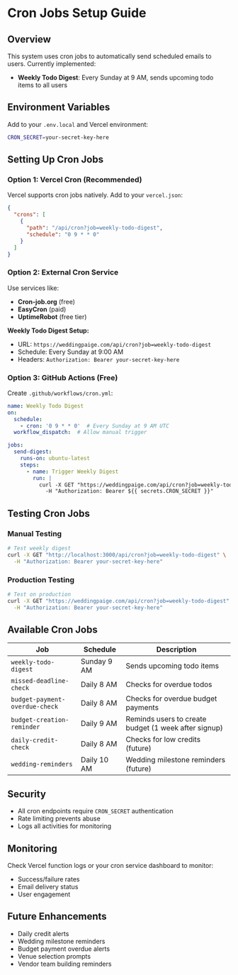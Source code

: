 # Cron Jobs Setup Guide

## Overview
This system uses cron jobs to automatically send scheduled emails to users. Currently implemented:

- **Weekly Todo Digest**: Every Sunday at 9 AM, sends upcoming todo items to all users

## Environment Variables
Add to your `.env.local` and Vercel environment:

```bash
CRON_SECRET=your-secret-key-here
```

## Setting Up Cron Jobs

### Option 1: Vercel Cron (Recommended)
Vercel supports cron jobs natively. Add to your `vercel.json`:

```json
{
  "crons": [
    {
      "path": "/api/cron?job=weekly-todo-digest",
      "schedule": "0 9 * * 0"
    }
  ]
}
```

### Option 2: External Cron Service
Use services like:
- **Cron-job.org** (free)
- **EasyCron** (paid)
- **UptimeRobot** (free tier)

**Weekly Todo Digest Setup:**
- URL: `https://weddingpaige.com/api/cron?job=weekly-todo-digest`
- Schedule: Every Sunday at 9:00 AM
- Headers: `Authorization: Bearer your-secret-key-here`

### Option 3: GitHub Actions (Free)
Create `.github/workflows/cron.yml`:

```yaml
name: Weekly Todo Digest
on:
  schedule:
    - cron: '0 9 * * 0'  # Every Sunday at 9 AM UTC
  workflow_dispatch:  # Allow manual trigger

jobs:
  send-digest:
    runs-on: ubuntu-latest
    steps:
      - name: Trigger Weekly Digest
        run: |
          curl -X GET "https://weddingpaige.com/api/cron?job=weekly-todo-digest" \
            -H "Authorization: Bearer ${{ secrets.CRON_SECRET }}"
```

## Testing Cron Jobs

### Manual Testing
```bash
# Test weekly digest
curl -X GET "http://localhost:3000/api/cron?job=weekly-todo-digest" \
  -H "Authorization: Bearer your-secret-key-here"
```

### Production Testing
```bash
# Test on production
curl -X GET "https://weddingpaige.com/api/cron?job=weekly-todo-digest" \
  -H "Authorization: Bearer your-secret-key-here"
```

## Available Cron Jobs

| Job | Schedule | Description |
|-----|----------|-------------|
| `weekly-todo-digest` | Sunday 9 AM | Sends upcoming todo items |
| `missed-deadline-check` | Daily 8 AM | Checks for overdue todos |
| `budget-payment-overdue-check` | Daily 8 AM | Checks for overdue budget payments |
| `budget-creation-reminder` | Daily 9 AM | Reminds users to create budget (1 week after signup) |
| `daily-credit-check` | Daily 8 AM | Checks for low credits (future) |
| `wedding-reminders` | Daily 10 AM | Wedding milestone reminders (future) |

## Security
- All cron endpoints require `CRON_SECRET` authentication
- Rate limiting prevents abuse
- Logs all activities for monitoring

## Monitoring
Check Vercel function logs or your cron service dashboard to monitor:
- Success/failure rates
- Email delivery status
- User engagement

## Future Enhancements
- Daily credit alerts
- Wedding milestone reminders
- Budget payment overdue alerts
- Venue selection prompts
- Vendor team building reminders
